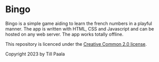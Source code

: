# Bingo

Bingo is a simple game aiding to learn the french numbers in a playful manner.
The app is written with HTML, CSS and Javascript and can be hosted on any web server.
The app works totally offline.

This repository is licenced under the [Creative Common 2.0 license](https://creativecommons.org/licenses/by/2.0/fr/deed.en).

Copyright 2023 by Till Paala

